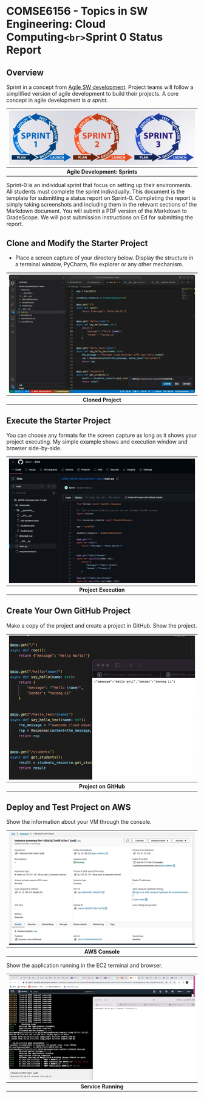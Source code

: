 # COMSE6156 - Topics in SW Engineering: Cloud Computing`<br>`Sprint 0 Status Report

## Overview

Sprint in a concept from [Agile SW development](https://en.wikipedia.org/wiki/Agile_software_development).
Project teams will follow a simplified version of agile development to build their projects. A core concept in
agile development is _a sprint._

|    <img src="./sprints.png">    |
| :----------------------------------: |
| __Agile Development: Sprints__ |

Sprint-0 is an individual sprint that focus on setting up their environments. All students must complete the sprint
individually. This document is the template for submitting a status report on Sprint-0.
Completing the report is simply taking screenshots and including them
in the relevant sections of the Markdown document. You will submit a PDF version of the Markdown to GradeScope.
We will post submission instructions on Ed for submitting the report.

## Clone and Modify the Starter Project

- Place a screen capture of your directory below. Display the structure in a terminal window, PyCharm, file explorer
  or any other mechanism.

| <img src="./1.jpg"> |
| :----------------------: |
| __Cloned Project__ |

## Execute the Starter Project

You can choose any formats for the screen capture as long as it shows your project executing. My simple example shows
and execution window and browser side-by-side.

|   <img src="./2.jpg">   |
| :-------------------------: |
| __Project Execution__ |

## Create Your Own GitHub Project

Make a copy of the project and create a project in GitHub. Show the project.

|   <img src="./3.jpg">   |
| :-------------------------: |
| __Project on GitHub__ |

## Deploy and Test Project on AWS

Show the information about your VM through the console.

| <img src="./4.jpg"> |
| :---------------------: |
|  __AWS Console__  |

Show the application running in the EC2 terminal and browser.

|  <img src="./5.jpg">  |
| :-----------------------: |
| __Service Running__ |
